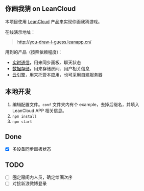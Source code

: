 ## 你画我猜 on LeanCloud

本项目使用 [LeanCloud](https://leancloud.cn/) 产品来实现你画我猜游戏。

在线演示地址：

> http://you-draw-i-guess.leanapp.cn/

用到的产品（按照依赖程度）：

- [实时通信](https://leancloud.cn/docs/realtime_v2.html)，用来同步画板、聊天状态
- [数据存储](https://leancloud.cn/docs/storage_overview.html)，用来存储房间、用户相关信息
- [云引擎](https://leancloud.cn/docs/leanengine_overview.html)，用来托管本应用，也可采用自建服务器


## 本地开发

1. 编辑配置文件。`conf` 文件夹内有个 example，去掉后缀名，并填入 LeanCloud APP 相关信息。
2. `npm install`
3. `npm start`

## Done

- [x] 多设备同步画板状态

## TODO

- [ ] 圈定房间内人员，确定绘画次序
- [ ] 对接新浪微博登录 